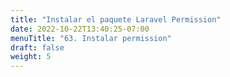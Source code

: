 ```yaml
---
title: "Instalar el paquete Laravel Permission"
date: 2022-10-22T13:40:25-07:00
menuTitle: "63. Instalar permission"
draft: false
weight: 5
---
```


